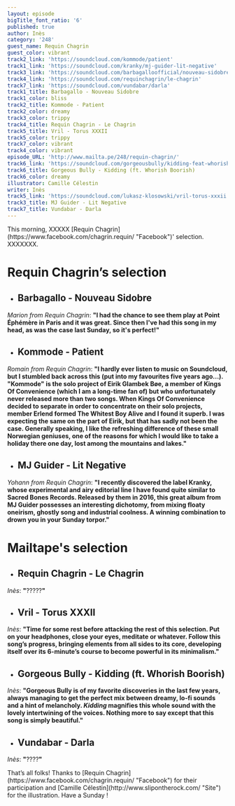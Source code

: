 ```yaml
---
layout: episode
bigTitle_font_ratio: '6'
published: true
author: Inès
category: '248'
guest_name: Requin Chagrin
guest_color: vibrant
track2_link: 'https://soundcloud.com/kommode/patient'
track1_link: 'https://soundcloud.com/kranky/mj-guider-lit-negative'
track3_link: 'https://soundcloud.com/barbagalloofficial/nouveau-sidobre'
track4_link: 'https://soundcloud.com/requinchagrin/le-chagrin'
track7_link: 'https://soundcloud.com/vundabar/darla'
track1_title: Barbagallo - Nouveau Sidobre
track1_color: bliss
track2_title: Kommode - Patient
track2_color: dreamy
track3_color: trippy
track4_title: Requin Chagrin - Le Chagrin
track5_title: Vril - Torus XXXII
track5_color: trippy
track7_color: vibrant
track4_color: vibrant
episode_URL: 'http://www.mailta.pe/248/requin-chagrin/'
track6_link: 'https://soundcloud.com/gorgeousbully/kidding-feat-whorish-boorish'
track6_title: Gorgeous Bully - Kidding (ft. Whorish Boorish)
track6_color: dreamy
illustrator: Camille Célestin
writer: Inès
track5_link: 'https://soundcloud.com/lukasz-klosowski/vril-torus-xxxii'
track3_title: MJ Guider - Lit Negative
track7_title: Vundabar - Darla
---
```

<p id="introduction">This morning, XXXXX [Requin Chagrin](https://www.facebook.com/chagrin.requin/ "Facebook")' selection. XXXXXXX.</p>


# **Requin Chagrin’s selection**

+ ## Barbagallo - Nouveau Sidobre
_Marion from Requin Chagrin_: **"**I had the chance to see them play at Point Éphémère in Paris and it was great. Since then I've had this song in my head, as was the case last Sunday, so it's perfect!**"**

+ ## Kommode - Patient
_Romain from Requin Chagrin_: **"**I hardly ever listen to music on Soundcloud, but I stumbled back across this (put into my favourites five years ago...). "Kommode" is the solo project of Eirik Glambek Bøe, a member of Kings Of Convenience (which I am a long-time fan of) but who unfortunately never released more than two songs.
When Kings Of Convenience decided to separate in order to concentrate on their solo projects, member Erlend formed The Whitest Boy Alive and I found it superb. I was expecting the same on the part of Eirik, but that has sadly not been the case.
Generally speaking, I like the refreshing difference of these small Norwegian geniuses, one of the reasons for which I would like to take a holiday there one day, lost among the mountains and lakes.**"**

+ ## MJ Guider - Lit Negative
_Yohann from Requin Chagrin_: **"**I recently discovered the label Kranky, whose experimental and airy editorial line I have found quite similar to Sacred Bones Records.
Released by them in 2016, this great album from MJ Guider possesses an interesting dichotomy, from mixing floaty oneirism, ghostly song and industrial coolness. A winning combination to drown you in your Sunday torpor.**"**


# Mailtape's selection

+ ## Requin Chagrin - Le Chagrin
_Inès_: **"**?????**"** 

+ ## Vril - Torus XXXII
_Inès_: **"**Time for some rest before attacking the rest of this selection. Put on your headphones, close your eyes, meditate or whatever. Follow this song’s progress, bringing elements from all sides to its core, developing itself over its 6-minute’s course to become powerful in its minimalism.**"**

+ ## Gorgeous Bully - Kidding (ft. Whorish Boorish)
_Inès_: **"**Gorgeous Bully is of my favorite discoveries in the last few years, always managing to get the perfect mix between dreamy, lo-fi sounds and a hint of melancholy. _Kidding_ magnifies this whole sound with the lovely intertwining of the voices. Nothing more to say except that this song is simply beautiful.**"**

+ ## Vundabar - Darla
_Inès_: **"**????**"**


<p id="outroduction">That’s all folks! Thanks to [Requin Chagrin](https://www.facebook.com/chagrin.requin/ "Facebook") for their participation and [Camille Célestin](http://www.slipontherock.com/ "Site") for the illustration. Have a Sunday ! </p>
